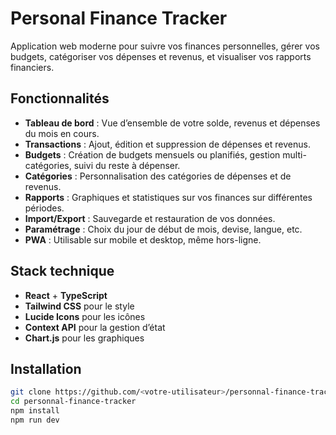 # Personal Finance Tracker

Application web moderne pour suivre vos finances personnelles, gérer vos budgets, catégoriser vos dépenses et revenus, et visualiser vos rapports financiers.

## Fonctionnalités

- **Tableau de bord** : Vue d’ensemble de votre solde, revenus et dépenses du mois en cours.
- **Transactions** : Ajout, édition et suppression de dépenses et revenus.
- **Budgets** : Création de budgets mensuels ou planifiés, gestion multi-catégories, suivi du reste à dépenser.
- **Catégories** : Personnalisation des catégories de dépenses et de revenus.
- **Rapports** : Graphiques et statistiques sur vos finances sur différentes périodes.
- **Import/Export** : Sauvegarde et restauration de vos données.
- **Paramétrage** : Choix du jour de début de mois, devise, langue, etc.
- **PWA** : Utilisable sur mobile et desktop, même hors-ligne.

## Stack technique

- **React** + **TypeScript**
- **Tailwind CSS** pour le style
- **Lucide Icons** pour les icônes
- **Context API** pour la gestion d’état
- **Chart.js** pour les graphiques

## Installation

```bash
git clone https://github.com/<votre-utilisateur>/personnal-finance-tracker.git
cd personnal-finance-tracker
npm install
npm run dev
```